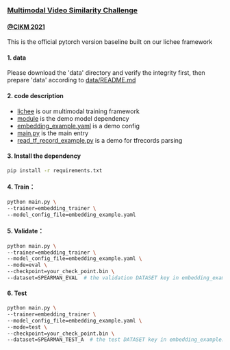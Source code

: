 ### [Multimodal Video Similarity Challenge](https://algo.browser.qq.com/)
#### [@CIKM 2021](https://www.cikm2021.org/analyticup) 
This is the official pytorch version baseline built on our lichee framework
 
#### 1. data
Please download the 'data' directory and verify the integrity first, then prepare 'data' according to [data/README.md](data/README.md)
 
#### 2. code description
- [lichee](lichee) is our multimodal training framework
- [module](module) is the demo model dependency
- [embedding_example.yaml](embedding_example.yaml) is a demo config
- [main.py](main.py) is the main entry
- [read_tf_record_example.py](read_tf_record_example.py) is a demo for tfrecords parsing

#### 3. Install the dependency
```bash
pip install -r requirements.txt
```

#### 4. Train：
```bash
python main.py \
--trainer=embedding_trainer \
--model_config_file=embedding_example.yaml
```

#### 5. Validate：
```bash
python main.py \
--trainer=embedding_trainer \
--model_config_file=embedding_example.yaml \
--mode=eval \
--checkpoint=your_check_point.bin \
--dataset=SPEARMAN_EVAL  # the validation DATASET key in embedding_example.yaml
```

#### 6. Test
```bash
python main.py \
--trainer=embedding_trainer \
--model_config_file=embedding_example.yaml \
--mode=test \
--checkpoint=your_check_point.bin \
--dataset=SPEARMAN_TEST_A  # the test DATASET key in embedding_example.yaml
```
